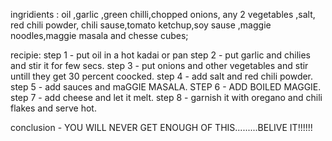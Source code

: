 ingridients : oil ,garlic ,green chilli,chopped onions, any 2 vegetables ,salt, red chili powder, chili sause,tomato ketchup,soy sause ,maggie noodles,maggie masala and chesse cubes;

recipie:
step 1 - put oil in a hot kadai or pan 
step 2 - put garlic and chilies and stir it for few secs.
step 3 - put onions and other vegetables and stir untill they get 30 percent coocked.
step 4 - add salt and red chili powder.
step 5 - add sauces and maGGIE MASALA.
STEP 6 - ADD BOILED MAGGIE.
step 7 - add cheese and let it melt.
step 8 - garnish it with oregano and chili flakes and serve hot.

conclusion - YOU WILL NEVER GET ENOUGH OF THIS.........BELIVE IT!!!!!!